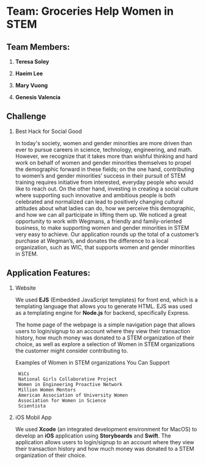 # Team: Groceries Help Women in STEM

## Team Members:

1. **Teresa Soley**

2. **Haeim Lee**

3. **Mary Vuong**

4. **Genesis Valencia**

## Challenge

1. Best Hack for Social Good

    In today's society, women and gender minorities are more driven than ever to pursue careers in science, technology, engineering, and math. However, we recognize that it takes more than wishful thinking and hard work on behalf of women and gender minorities themselves to propel the demographic forward in these fields; on the one hand, contributing to women’s and gender minorities’ success in their pursuit of STEM training requires initiative from interested, everyday people who would like to reach out. On the other hand, investing in creating a social culture where supporting such innovative and ambitious people is both celebrated and normalized can lead to positively changing cultural attitudes about what ladies can do, how we perceive this demographic, and how we can all participate in lifting them up. We noticed a great opportunity to work with Wegmans, a friendly and family-oriented business, to make supporting women and gender minorities in STEM very easy to achieve. Our application rounds up the total of a customer’s purchase at Wegman’s, and donates the difference to a local organization, such as WIC, that supports women and gender minorities in STEM.
    
## Application Features:

1. Website

    We used **EJS** (Embedded JavaScript templates) for front end, which is a templating language that allows you to generate HTML. EJS was used as a templating engine for **Node.js** for backend, specifically Express. 

    The home page of the webpage is a simple navigation page that allows users to login/signup to an account where they view their transaction history, how much money was donated to a STEM organization of their choice, as well as explore a selection of Women in STEM organizations the customer might consider contributing to.

    Examples of Women in STEM organizations You Can Support
    
        WiCs
        National Girls Collaborative Project
        Women in Engineering Proactive Network
        Million Women Mentors
        American Association of University Women
        Association for Women in Science
        Scientista

2. iOS Mobil App

    We used **Xcode** (an integrated development environment for MacOS) to develop an **iOS** application using **Storyboards** and **Swift**. The application allows users to login/signup to an account where they view their transaction history and how much money was donated to a STEM organization of their choice.
    
